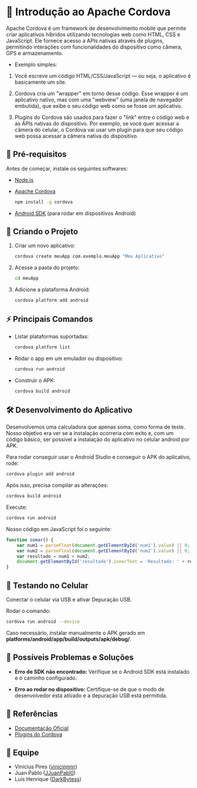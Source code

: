# 📱 Introdução ao Apache Cordova

Apache Cordova é um framework de desenvolvimento mobile que permite criar aplicativos híbridos utilizando tecnologias web como HTML, CSS e JavaScript. Ele fornece acesso a APIs nativas através de plugins, permitindo interações com funcionalidades do dispositivo como câmera, GPS e armazenamento.

- Exemplo simples:

1. Você escreve um código HTML/CSS/JavaScript — ou seja, o aplicativo é basicamente um site.

2. Cordova cria um "wrapper" em torno desse código. Esse wrapper é um aplicativo nativo, mas com uma "webview" (uma janela de navegador embutida), que exibe o seu código web como se fosse um aplicativo.

3. Plugins do Cordova são usados para fazer o "link" entre o código web e as APIs nativas do dispositivo. Por exemplo, se você quer acessar a câmera do celular, o Cordova vai usar um plugin para que seu código web possa acessar a câmera nativa do dispositivo.

## 📌 Pré-requisitos

Antes de começar, instale os seguintes softwares:
- [Node.js](https://nodejs.org/)
- [Apache Cordova](https://cordova.apache.org/)

  ```sh
  npm install -g cordova
  ```
- [Android SDK](https://developer.android.com/studio) (para rodar em dispositivos Android)

## 🚀 Criando o Projeto
1. Criar um novo aplicativo:
   ```sh
   cordova create meuApp com.exemplo.meuApp "Meu Aplicativo"
   ```
2. Acesse a pasta do projeto:
   ```sh
   cd meuApp
   ```
3. Adicione a plataforma Android:
   ```sh
   cordova platform add android
   ```

## ⚡ Principais Comandos

- Listar plataformas suportadas:
  ```sh
  cordova platform list
  ```
- Rodar o app em um emulador ou dispositivo:
  ```sh
  cordova run android
  ```
- Construir o APK:
  ```sh
  cordova build android
  ```

## 🛠️ Desenvolvimento do Aplicativo

Desenvolvemos uma calculadora que apenas soma, como forma de teste. Nosso objetivo era ver se a instalação ocorreria com exíto e, com um código básico, ser possivel a instalação do aplicativo no celular android por APK.

Para rodar conseguir usar o Android Studio e conseguir o APK do aplicativo, rode:

```sh
cordova plugin add android
```
Após isso, precisa compilar as alterações:

```sh
cordova build android
```

Execute:
```sh
cordova run android
```

Nosso código em JavaScript foi o seguinte:

```js
function somar() {
    var num1 = parseFloat(document.getElementById('num1').value) || 0;
    var num2 = parseFloat(document.getElementById('num2').value) || 0;
    var resultado = num1 + num2;
    document.getElementById('resultado').innerText = 'Resultado: ' + resultado;
}
```

## 📲 Testando no Celular








Conectar o celular via USB e ativar Depuração USB.

Rodar o comando:
```sh
cordova run android --device
```

Caso necessário, instalar manualmente o APK gerado em **platforms/android/app/build/outputs/apk/debug/**.


## 🚧 Possíveis Problemas e Soluções

- **Erro de SDK não encontrado:** Verifique se o Android SDK está instalado e o caminho configurado.

- **Erro ao rodar no dispositivo:** Certifique-se de que o modo de desenvolvedor está ativado e a depuração USB está permitida.


## 📖 Referências
- [Documentação Oficial](https://cordova.apache.org/docs/en/latest/)
- [Plugins do Cordova](https://cordova.apache.org/plugins/)

## 👥 Equipe
- Vinicius Pires ([vinicinnnn](https://github.com/vinicinnnn))
- Juan Pablo ([JJuanPabl0](https://github.com/JJuanPabl0))
- Luis Henrique ([DarkBytess](https://github.com/DarkBytess))
